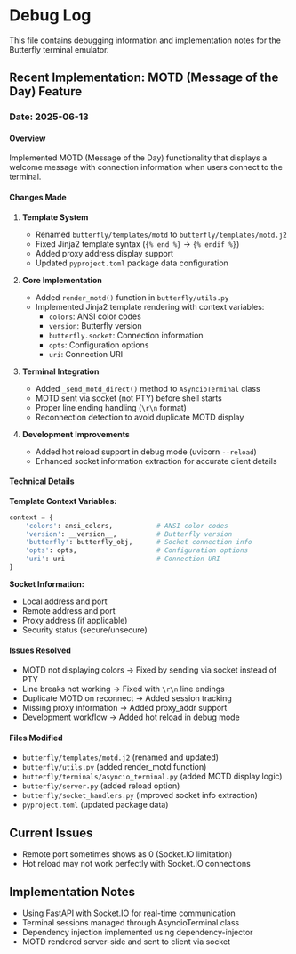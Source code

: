 # Debug Log

This file contains debugging information and implementation notes for the Butterfly terminal emulator.

## Recent Implementation: MOTD (Message of the Day) Feature

### Date: 2025-06-13

#### Overview
Implemented MOTD (Message of the Day) functionality that displays a welcome message with connection information when users connect to the terminal.

#### Changes Made

1. **Template System**
   - Renamed `butterfly/templates/motd` to `butterfly/templates/motd.j2`
   - Fixed Jinja2 template syntax (`{% end %}` → `{% endif %}`)
   - Added proxy address display support
   - Updated `pyproject.toml` package data configuration

2. **Core Implementation**
   - Added `render_motd()` function in `butterfly/utils.py`
   - Implemented Jinja2 template rendering with context variables:
     - `colors`: ANSI color codes
     - `version`: Butterfly version
     - `butterfly.socket`: Connection information
     - `opts`: Configuration options
     - `uri`: Connection URI

3. **Terminal Integration**
   - Added `_send_motd_direct()` method to `AsyncioTerminal` class
   - MOTD sent via socket (not PTY) before shell starts
   - Proper line ending handling (`\r\n` format)
   - Reconnection detection to avoid duplicate MOTD display

4. **Development Improvements**
   - Added hot reload support in debug mode (uvicorn `--reload`)
   - Enhanced socket information extraction for accurate client details

#### Technical Details

**Template Context Variables:**
```python
context = {
    'colors': ansi_colors,           # ANSI color codes
    'version': __version__,          # Butterfly version
    'butterfly': butterfly_obj,      # Socket connection info
    'opts': opts,                    # Configuration options
    'uri': uri                       # Connection URI
}
```

**Socket Information:**
- Local address and port
- Remote address and port
- Proxy address (if applicable)
- Security status (secure/unsecure)

#### Issues Resolved
- MOTD not displaying colors → Fixed by sending via socket instead of PTY
- Line breaks not working → Fixed with `\r\n` line endings
- Duplicate MOTD on reconnect → Added session tracking
- Missing proxy information → Added proxy_addr support
- Development workflow → Added hot reload in debug mode

#### Files Modified
- `butterfly/templates/motd.j2` (renamed and updated)
- `butterfly/utils.py` (added render_motd function)
- `butterfly/terminals/asyncio_terminal.py` (added MOTD display logic)
- `butterfly/server.py` (added reload option)
- `butterfly/socket_handlers.py` (improved socket info extraction)
- `pyproject.toml` (updated package data)

## Current Issues

- Remote port sometimes shows as 0 (Socket.IO limitation)
- Hot reload may not work perfectly with Socket.IO connections

## Implementation Notes

- Using FastAPI with Socket.IO for real-time communication
- Terminal sessions managed through AsyncioTerminal class
- Dependency injection implemented using dependency-injector
- MOTD rendered server-side and sent to client via socket